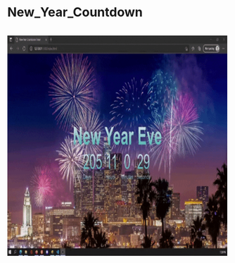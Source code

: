 # New_Year_Countdown
<br>
<img src="./img/Animated GIF-downsized_large.gif" width="500px" height ="500px">
